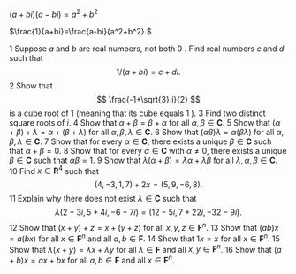 $(a+bi)(a-bi)=a^2+b^2$

$\frac{1}{a+bi}=\frac{a-bi}{a^2+b^2}.$

1 Suppose $a$ and $b$ are real numbers, not both 0 . Find real numbers $c$ and $d$ such that
$$
1 /(a+b i)=c+d i .
$$
2 Show that
$$
\frac{-1+\sqrt{3} i}{2}
$$
is a cube root of 1 (meaning that its cube equals 1 ).
3 Find two distinct square roots of $i$.
4 Show that $\alpha+\beta=\beta+\alpha$ for all $\alpha, \beta \in \mathbf{C}$.
5 Show that $(\alpha+\beta)+\lambda=\alpha+(\beta+\lambda)$ for all $\alpha, \beta, \lambda \in \mathbf{C}$.
6 Show that $(\alpha \beta) \lambda=\alpha(\beta \lambda)$ for all $\alpha, \beta, \lambda \in \mathbf{C}$.
7 Show that for every $\alpha \in \mathbf{C}$, there exists a unique $\beta \in \mathbf{C}$ such that $\alpha+\beta=0$.
8 Show that for every $\alpha \in \mathbf{C}$ with $\alpha \neq 0$, there exists a unique $\beta \in \mathbf{C}$ such that $\alpha \beta=1$.
9 Show that $\lambda(\alpha+\beta)=\lambda \alpha+\lambda \beta$ for all $\lambda, \alpha, \beta \in \mathbf{C}$.
10 Find $x \in \mathbf{R}^4$ such that
$$
(4,-3,1,7)+2 x=(5,9,-6,8) .
$$
11 Explain why there does not exist $\lambda \in \mathbf{C}$ such that
$$
\lambda(2-3 i, 5+4 i,-6+7 i)=(12-5 i, 7+22 i,-32-9 i) .
$$
12 Show that $(x+y)+z=x+(y+z)$ for all $x, y, z \in \mathbf{F}^n$.
13 Show that $(a b) x=a(b x)$ for all $x \in \mathbf{F}^n$ and all $a, b \in \mathbf{F}$.
14 Show that $1 x=x$ for all $x \in \mathbf{F}^n$.
15 Show that $\lambda(x+y)=\lambda x+\lambda y$ for all $\lambda \in \mathbf{F}$ and all $x, y \in \mathbf{F}^n$.
16 Show that $(a+b) x=a x+b x$ for all $a, b \in \mathbf{F}$ and all $x \in \mathbf{F}^n$.
